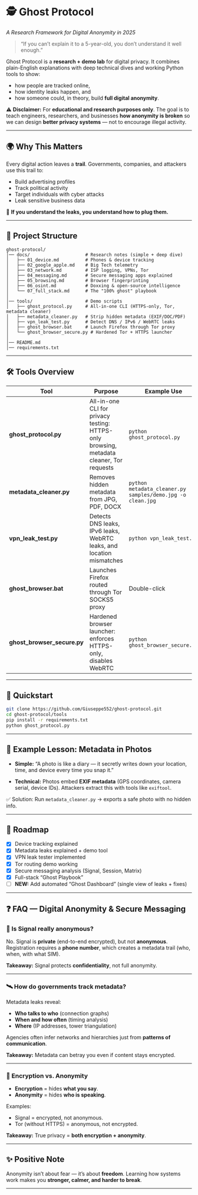 

# 🕵️ Ghost Protocol

*A Research Framework for Digital Anonymity in 2025*

> “If you can’t explain it to a 5-year-old, you don’t understand it well enough.”

Ghost Protocol is a **research + demo lab** for digital privacy.
It combines plain-English explanations with deep technical dives and working Python tools to show:

* how people are tracked online,
* how identity leaks happen, and
* how someone could, in theory, build **full digital anonymity**.

⚠️ **Disclaimer:** For **educational and research purposes only**.
The goal is to teach engineers, researchers, and businesses **how anonymity is broken** so we can design **better privacy systems** — not to encourage illegal activity.

---

## 🌍 Why This Matters

Every digital action leaves a **trail**. Governments, companies, and attackers use this trail to:

* Build advertising profiles
* Track political activity
* Target individuals with cyber attacks
* Leak sensitive business data

🔑 **If you understand the leaks, you understand how to plug them.**

---

## 📂 Project Structure

```
ghost-protocol/
│── docs/                     # Research notes (simple + deep dive)
│   ├── 01_device.md          # Phones & device tracking
│   ├── 02_google_apple.md    # Big Tech telemetry
│   ├── 03_network.md         # ISP logging, VPNs, Tor
│   ├── 04_messaging.md       # Secure messaging apps explained
│   ├── 05_browsing.md        # Browser fingerprinting
│   ├── 06_osint.md           # Doxxing & open-source intelligence
│   └── 07_full_stack.md      # The "100% ghost" playbook
│
│── tools/                    # Demo scripts
│   ├── ghost_protocol.py     # All-in-one CLI (HTTPS-only, Tor, metadata cleaner)
│   ├── metadata_cleaner.py   # Strip hidden metadata (EXIF/DOC/PDF)
│   ├── vpn_leak_test.py      # Detect DNS / IPv6 / WebRTC leaks
│   ├── ghost_browser.bat     # Launch Firefox through Tor proxy
│   └── ghost_browser_secure.py # Hardened Tor + HTTPS launcher
│
│── README.md
│── requirements.txt
```

---

## 🛠️ Tools Overview

| Tool                          | Purpose                                                                                 | Example Use                                                |
| ----------------------------- | --------------------------------------------------------------------------------------- | ---------------------------------------------------------- |
| **ghost\_protocol.py**        | All-in-one CLI for privacy testing: HTTPS-only browsing, metadata cleaner, Tor requests | `python ghost_protocol.py`                                 |
| **metadata\_cleaner.py**      | Removes hidden metadata from JPG, PDF, DOCX                                             | `python metadata_cleaner.py samples/demo.jpg -o clean.jpg` |
| **vpn\_leak\_test.py**        | Detects DNS leaks, IPv6 leaks, WebRTC leaks, and location mismatches                    | `python vpn_leak_test.py`                                  |
| **ghost\_browser.bat**        | Launches Firefox routed through Tor SOCKS5 proxy                                        | Double-click                                               |
| **ghost\_browser\_secure.py** | Hardened browser launcher: enforces HTTPS-only, disables WebRTC                         | `python ghost_browser_secure.py`                           |

---

## 🚀 Quickstart

```bash
git clone https://github.com/Giuseppe552/ghost-protocol.git
cd ghost-protocol/tools
pip install -r requirements.txt
python ghost_protocol.py
```

---

## 📖 Example Lesson: Metadata in Photos

* **Simple:**
  “A photo is like a diary — it secretly writes down your location, time, and device every time you snap it.”

* **Technical:**
  Photos embed **EXIF metadata** (GPS coordinates, camera serial, device IDs).
  Attackers extract this with tools like `exiftool`.

✅ Solution: Run `metadata_cleaner.py` → exports a safe photo with no hidden info.

---

## 🔮 Roadmap

* [x] Device tracking explained
* [x] Metadata leaks explained + demo tool
* [x] VPN leak tester implemented
* [x] Tor routing demo working
* [x] Secure messaging analysis (Signal, Session, Matrix)
* [x] Full-stack “Ghost Playbook”
* [ ] **NEW:** Add automated “Ghost Dashboard” (single view of leaks + fixes)

---

## ❓ FAQ — Digital Anonymity & Secure Messaging

### 🔐 Is Signal really anonymous?

No. Signal is **private** (end-to-end encrypted), but not **anonymous**.
Registration requires a **phone number**, which creates a metadata trail (who, when, with what SIM).

**Takeaway:** Signal protects **confidentiality**, not full anonymity.

---

### 🛰️ How do governments track metadata?

Metadata leaks reveal:

* **Who talks to who** (connection graphs)
* **When and how often** (timing analysis)
* **Where** (IP addresses, tower triangulation)

Agencies often infer networks and hierarchies just from **patterns of communication**.

**Takeaway:** Metadata can betray you even if content stays encrypted.

---

### 🧩 Encryption vs. Anonymity

* **Encryption** = hides **what you say**.
* **Anonymity** = hides **who is speaking**.

Examples:

* Signal = encrypted, not anonymous.
* Tor (without HTTPS) = anonymous, not encrypted.

**Takeaway:** True privacy = **both encryption + anonymity**.

---

## ✨ Positive Note

Anonymity isn’t about fear — it’s about **freedom**.
Learning how systems work makes you **stronger, calmer, and harder to break**.

---




